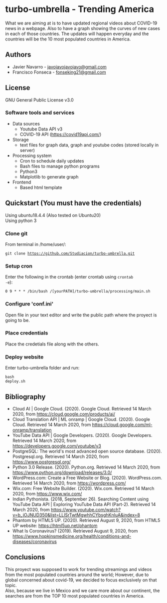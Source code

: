 # turbo-umbrella - Trending America      
What we are aiming at is to have updated regional videos about COVID-19	news in a webpage. Also to have a graph showing the curves of new cases in each of those countries. The updates will happen everyday and the countries will be the 10 most populated countries in America.

## Authors
* Javier Navarro - javojavojavojavo@gmail.com
* Francisco Fonseca - fonseking21@gmail.com
	  
## License 
GNU General Public License v3.0

### Software tools and services
* Data sources
	* Youtube Data API v3
	* COVID-19 API (https://covid19api.com/)
* Storage
	* text files for graph data, graph and youtube codes (stored locally in server)
* Processing system
	* Cron to schedule daily updates
	* Bash files to manage python programs
	* Python3
	* Matplotlib to generate graph
* Frontend
	* Based html template

## Quickstart (You must have the credentials)    
Using ubuntu18.4.4   (Also tested on Ubuntu20)              
Using python 3                

### Clone git
From terminal in /home/user/: <pre><code>git clone https://github.com/Studiacion/turbo-umbrella.git</code></pre>

### Setup cron   
Enter the following in the crontab (enter crontab using <code>crontab -e</code>):     
<pre><code>0 9 * * * /bin/bash /[yourPATH]/turbo-umbrella/processing/main.sh</code></pre>

### Configure 'conf.ini'
Open file in your text editor and write the public path where the proyect is going to be.   

### Place credentials
Place the credetials file along with the others.                  


### Deploy website
Enter turbo-umbrella folder and run: <pre><code>bash deploy.sh</code></pre>     




		
## Bibliography
* Cloud AI | Google Cloud. (2020). Google Cloud. Retrieved 14 March 2020, from https://cloud.google.com/products/ai/
* Cloud Translation API | ML onramp | Google Cloud. (2020). Google Cloud. Retrieved 14 March 2020, from https://cloud.google.com/ml-onramp/translation
* YouTube Data API | Google Developers. (2020). Google Developers. Retrieved 14 March 2020, from https://developers.google.com/youtube/v3
* PostgreSQL: The world's most advanced open source database. (2020). Postgresql.org. Retrieved 14 March 2020, from https://www.postgresql.org/
* Python 3.0 Release. (2020). Python.org. Retrieved 14 March 2020, from https://www.python.org/download/releases/3.0/
* WordPress.com: Create a Free Website or Blog. (2020). WordPress.com. Retrieved 14 March 2020, from https://wordpress.com/
* Wix.com: Free Website Builder. (2020). Wix.com. Retrieved 14 March 2020, from https://www.wix.com/
* Indian Pythonista. (2018, September 26). Searching Content using YouTube Data API | Exploring YouTube Data API (Part-2). Retrieved 14 March 2020, from https://www.youtube.com/watch?v=b_jOJNUD350&list=LLlSrTwtMgwhhCYbsghKnluA&index=8
* Phantom by HTML5 UP. (2020). Retrieved August 9, 2020, from HTML5 UP website: https://html5up.net/phantom
* What Is Coronavirus? (2019). Retrieved August 9, 2020, from https://www.hopkinsmedicine.org/health/conditions-and-diseases/coronavirus

## Conclusions
This proyect was supposed to work for trending streamings and videos from the most populated countries around the world; However, due to global concerned about covid-19, we decided to focus exclusively on that topic.\
Also, because we live in Mexico and we care more about our continent, the searches are from the TOP 10 most populated countries in America.
